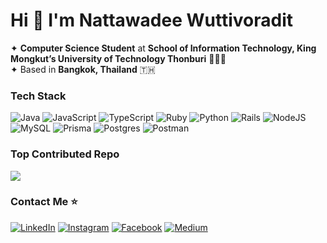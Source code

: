 # Hi 👋 I'm Nattawadee Wuttivoradit
✦  **Computer Science Student** at **School of Information Technology, King Mongkut’s University of Technology Thonburi** 👩🏻‍🎓 <br/>
✦  Based in **Bangkok, Thailand** 🇹🇭

### Tech Stack
![Java](https://img.shields.io/badge/java-%23ED8B00.svg?style=for-the-badge&logo=openjdk&logoColor=white) ![JavaScript](https://img.shields.io/badge/javascript-%23323330.svg?style=for-the-badge&logo=javascript&logoColor=%23F7DF1E) ![TypeScript](https://img.shields.io/badge/typescript-%23007ACC.svg?style=for-the-badge&logo=typescript&logoColor=white) ![Ruby](https://img.shields.io/badge/ruby-%23CC342D.svg?style=for-the-badge&logo=ruby&logoColor=white) ![Python](https://img.shields.io/badge/python-3670A0?style=for-the-badge&logo=python&logoColor=ffdd54) ![Rails](https://img.shields.io/badge/rails-%23CC0000.svg?style=for-the-badge&logo=ruby-on-rails&logoColor=white) ![NodeJS](https://img.shields.io/badge/node.js-6DA55F?style=for-the-badge&logo=node.js&logoColor=white) 
![MySQL](https://img.shields.io/badge/mysql-4479A1.svg?style=for-the-badge&logo=mysql&logoColor=white) ![Prisma](https://img.shields.io/badge/Prisma-3982CE?style=for-the-badge&logo=Prisma&logoColor=white) ![Postgres](https://img.shields.io/badge/postgres-%23316192.svg?style=for-the-badge&logo=postgresql&logoColor=white) 
![Postman](https://img.shields.io/badge/Postman-FF6C37?style=for-the-badge&logo=postman&logoColor=white)

### Top Contributed Repo
![](https://github-contributor-stats.vercel.app/api?username=poiure1&limit=5&theme=great-gatsby&combine_all_yearly_contributions=true)

### Contact Me ⭐️
[![LinkedIn](https://img.shields.io/badge/LinkedIn-%230077B5.svg?logo=linkedin&logoColor=white)](https://linkedin.com/in/nattawadee-wuttivoradit) [![Instagram](https://img.shields.io/badge/Instagram-%23E4405F.svg?logo=Instagram&logoColor=white)](https://instagram.com/pattyys_n) [![Facebook](https://img.shields.io/badge/Facebook-%231877F2.svg?logo=Facebook&logoColor=white)](https://facebook.com/patzy.nattavadee) [![Medium](https://img.shields.io/badge/Medium-12100E?logo=medium&logoColor=white)](https://medium.com/@nattawadee.wutt)
